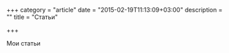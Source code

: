 +++
category = "article"
date = "2015-02-19T11:13:09+03:00"
description = ""
title = "Статьи"

+++

Мои статьи
